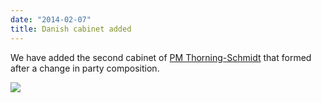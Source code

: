 ```yaml
---
date: "2014-02-07"
title: Danish cabinet added
---
```


We have added the second cabinet of [PM Thorning-Schmidt](http://dev.parlgov.org/data/dnk/cabinet-party/2014-02-03/) that formed after a change in party composition.

![](/images/parliament-scotland.jpg)
